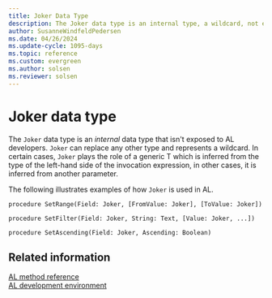 ```yaml
---
title: Joker Data Type
description: The Joker data type is an internal type, a wildcard, not exposed to AL developers.
author: SusanneWindfeldPedersen
ms.date: 04/26/2024
ms.update-cycle: 1095-days
ms.topic: reference
ms.custom: evergreen
ms.author: solsen
ms.reviewer: solsen
---
```


# Joker data type
 
The `Joker` data type is an *internal* data type that isn't exposed to AL developers. `Joker` can replace any other type and represents a wildcard. In certain cases, `Joker` plays the role of a generic T which is inferred from the type of the left-hand side of the invocation expression, in other cases, it is inferred from another parameter.

The following illustrates examples of how `Joker` is used in AL.

```al
procedure SetRange(Field: Joker, [FromValue: Joker], [ToValue: Joker])
```

```al
procedure SetFilter(Field: Joker, String: Text, [Value: Joker, ...])
```

```al
procedure SetAscending(Field: Joker, Ascending: Boolean)
```

## Related information

[AL method reference](../methods-auto/library.md)  
[AL development environment](../devenv-reference-overview.md)  
